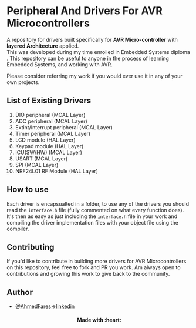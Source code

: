 # Peripheral And Drivers For AVR Microcontrollers

A repository for drivers built specifically for **AVR Micro-controller** with **layered Architecture** applied.  
This was developed during my time enrolled in Embedded Systems diploma .
This repository can be useful to anyone in the process of learning Embedded Systems, and working with AVR.

Please consider referring my work if you would ever use it in any of your own projects.



## List of Existing Drivers 
1. DIO peripheral (MCAL Layer)
2. ADC peripheral (MCAL Layer)
3. Extint/Interrupt peripheral (MCAL Layer)
4. Timer peripheral (MCAL Layer)
5. LCD module (HAL Layer)
6. Keypad module (HAL Layer)
7. ICU(SW/HW) (MCAL Layer)
8. USART (MCAL Layer)
9. SPI (MCAL Layer)
10. NRF24L01 RF Module (HAL Layer)

## How to use
Each driver is encapsualted in a folder, to use any of the drivers you should read the `interface.h` file (fully commented on what every function does). 
It's then as easy as just including the `interface.h` file in your work and compiling the driver implementation files with your object file using the compiler. 

## Contributing 
If you'd like to contribute in building more drivers for AVR Microcontrollers on this repository, feel free to fork and PR you work. Am always open to contributions and growing this work to give back to the community.

## Author
- [@AhmedFares->linkedin](https://www.linkedin.com/in/ahmed-fares-42ab14220)

<h4 align='center'>Made with :heart:</h4>
